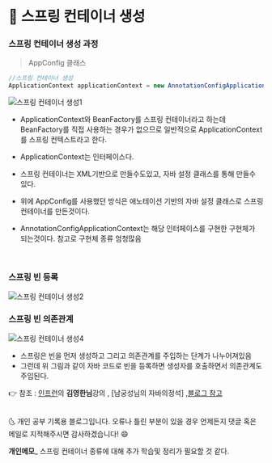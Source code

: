 # 📌 스프링 컨테이너 생성

### 스프링 컨테이너 생성 과정

> AppConfig 클래스 

```java
//스프링 컨테이너 생성
ApplicationContext applicationContext = new AnnotationConfigApplicationContext(AppConfig.class);
```

![스프링 컨테이너 생성1](https://user-images.githubusercontent.com/52389219/151916275-15b32e03-567b-4df2-b903-433ae980dac3.PNG)

- ApplicationContext와 BeanFactory를 스프링 컨테이너라고 하는데 BeanFactory를 직접 사용하는 경우가 없으므로 일반적으로 ApplicationContext를 스프링 컨텍스트라고 한다.


- ApplicationContext는 인터페이스다.


- 스프링 컨테이너는 XML기반으로 만들수도있고, 자바 설정 클래스를 통해 만들수 있다.


- 위에 AppConfig를 사용했던 방식은 애노테이션 기반의 자바 설정 클래스로 스프링 컨테이너를 만든것이다.


- AnnotationConfigApplicationContext는 해당 인터페이스를 구현한 구현체가 되는것이다. 참고로 구현체 종류 엄청많음

<br>

### 스프링 빈 등록 

![스프링 컨테이너 생성2](https://user-images.githubusercontent.com/52389219/151916271-ee5e2e9a-66fe-468c-9420-0e5e1d0976db.PNG)

### 스프링 빈 의존관계

![스프링 컨테이너 생성4](https://user-images.githubusercontent.com/52389219/151916277-ea7f4a4a-5f2b-48b7-b4db-4293338ad81e.PNG)


- 스프링은 빈을 먼저 생성하고 그리고 의존관계를 주입하는 단계가 나누어져있음
- 그런데 위 그림과 같이 자바 코드로 빈을 등록하면 생성자를 호출하면서 의존관계도 주입된다. 



👉 참조 : [인프런](https://www.inflearn.com/)의 **김영한님**강의 , [남궁성님의 자바의정석] ,[블로그 참고](https://steady-coding.tistory.com/459)

<br>
🌜 개인 공부 기록용 블로그입니다. 오류나 틀린 부분이 있을 경우 
언제든지 댓글 혹은 메일로 지적해주시면 감사하겠습니다! 😄
<br>

**개인메모**_
스프링 컨테이너 종류에 대해 추가 학습및 정리가 필요할 것 같다.